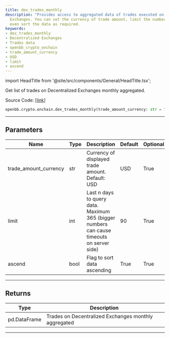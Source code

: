 ```yaml
---
title: dex_trades_monthly
description: "Provides access to aggregated data of trades executed on Decentralized"
  Exchanges. You can set the currency of trade amount, limit the number of days and
  even sort the data as required.
keywords:
- dex_trades_monthly
- Decentralized Exchanges
- Trades data
- openbb_crypto_onchain
- trade_amount_currency
- USD
- limit
- ascend
---
```


import HeadTitle from '@site/src/components/General/HeadTitle.tsx';

<HeadTitle title="crypto.onchain.dex_trades_monthly - Reference | OpenBB SDK Docs" />

Get list of trades on Decentralized Exchanges monthly aggregated.

Source Code: [[link](https://github.com/OpenBB-finance/OpenBBTerminal/tree/main/openbb_terminal/cryptocurrency/onchain/bitquery_model.py#L333)]

```python
openbb.crypto.onchain.dex_trades_monthly(trade_amount_currency: str = "USD", limit: int = 90, ascend: bool = True)
```

---

## Parameters

| Name | Type | Description | Default | Optional |
| ---- | ---- | ----------- | ------- | -------- |
| trade_amount_currency | str | Currency of displayed trade amount. Default: USD | USD | True |
| limit | int | Last n days to query data. Maximum 365 (bigger numbers can cause timeouts<br/>on server side) | 90 | True |
| ascend | bool | Flag to sort data ascending | True | True |


---

## Returns

| Type | Description |
| ---- | ----------- |
| pd.DataFrame | Trades on Decentralized Exchanges monthly aggregated |
---
